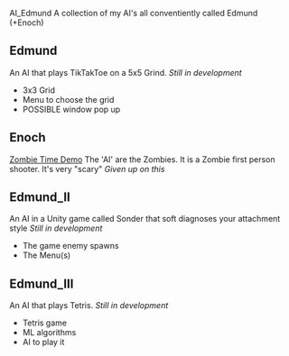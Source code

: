 AI_Edmund
A collection of my AI's all conventiently called Edmund (+Enoch)
 

## Edmund
An AI that plays TikTakToe on a 5x5 Grind.
*Still in development*
- 3x3 Grid 
- Menu to choose the grid 
- POSSIBLE window pop up

## Enoch	
[Zombie Time Demo](https://www.youtube.com/watch?v=vZiypPDDFWk&t=3s&ab_channel=f%C3%A5lskN%C3%B8rsk)
The 'AI' are the Zombies.
It is a Zombie first person shooter. It's very "scary"
*Given up on this*

## Edmund_II
An AI in a Unity game called Sonder that soft diagnoses your attachment style
*Still in development*
- The game enemy spawns 
- The Menu(s)

## Edmund_III
An AI that plays Tetris.
*Still in development*
- Tetris game 
- ML algorithms 
- AI to play it